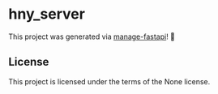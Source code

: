 # hny_server

This project was generated via [manage-fastapi](https://ycd.github.io/manage-fastapi/)! :tada:

## License

This project is licensed under the terms of the None license.

